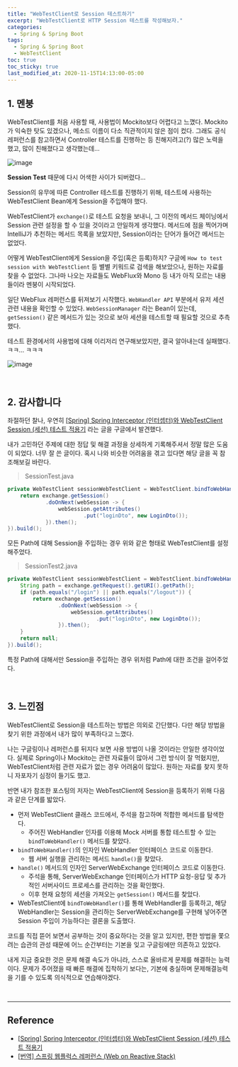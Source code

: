 ```yaml
---
title: "WebTestClient로 Session 테스트하기"
excerpt: "WebTestClient로 HTTP Session 테스트를 작성해보자."
categories:
  - Spring & Spring Boot
tags:
  - Spring & Spring Boot
  - WebTestClient
toc: true
toc_sticky: true
last_modified_at: 2020-11-15T14:13:00-05:00
---
```


## 1. 멘붕

WebTestClient를 처음 사용할 때, 사용법이 Mockito보다 어렵다고 느꼈다. Mockito가 익숙한 탓도 있겠으나, 메소드 이름이 다소 직관적이지 않은 점이 컸다. 그래도 공식 레퍼런스를 참고하면서 Controller 테스트를 진행하는 등 친해지려고(?) 많은 노력을 했고, 많이 친해졌다고 생각했는데...

![image](https://user-images.githubusercontent.com/56240505/99171340-71310300-274b-11eb-82d6-2c025b76fe85.png)

**Session Test** 때문에 다시 어색한 사이가 되버렸다...

Session의 유무에 따른 Controller 테스트를 진행하기 위해, 테스트에 사용하는 WebTestClient Bean에게 Session을 주입해야 했다.

WebTestClient가 ``exchange()``로 테스트 요청을 보내니, 그 이전의 메서드 체이닝에서 Session 관련 설정을 할 수 있을 것이라고 안일하게 생각했다. 메서드에 점을 찍어가며 IntelliJ가 추천하는 메서드 목록을 보았지만, Session이라는 단어가 들어간 메서드는 없었다.

어떻게 WebTestClient에게 Session을 주입(혹은 등록)하지? 구글에 ``How to test session with WebTestClient`` 등 별별 키워드로 검색을 해보았으나, 원하는 자료를 찾을 수 없었다. 그나마 나오는 자료들도 WebFlux와 Mono 등 내가 아직 모르는 내용들이라 멘붕이 시작되었다.

일단 WebFlux 레퍼런스를 뒤져보기 시작했다. ``WebHandler API`` 부분에서 유저 세션 관련 내용을 확인할 수 있었다. ``WebSessionManager`` 라는 Bean이 있는데, ``getSession()`` 같은 메서드가 있는 것으로 보아 세션을 테스트할 때 필요할 것으로 추측했다.

테스트 환경에서의 사용법에 대해 이리저리 연구해보았지만, 결국 알아내는데 실패했다. ㅋㅋ... ㅋㅋㅋ

![image](https://user-images.githubusercontent.com/56240505/99177914-6a0cf380-2751-11eb-8f89-ac72fc38d6be.png)

<br>

## 2. 감사합니다

좌절하던 찰나, 우연히 [[Spring] Spring Interceptor (인터셉터)와 WebTestClient Session (세션) 테스트 적용기](https://pjh3749.tistory.com/257) 라는 글을 구글에서 발견했다.

내가 고민하던 주제에 대한 정답 및 해결 과정을 상세하게 기록해주셔서 정말 많은 도움이 되었다. 너무 잘 쓴 글이다. 혹시 나와 비슷한 어려움을 겪고 있다면 해당 글을 꼭 참조해보길 바란다.

> SessionTest.java

```java
private WebTestClient sessionWebTestClient = WebTestClient.bindToWebHandler(exchange -> {
    return exchange.getSession()
            .doOnNext(webSession -> {
                webSession.getAttributes()
                        .put("loginDto", new LoginDto());
            }).then();
}).build();
```

모든 Path에 대해 Session을 주입하는 경우 위와 같은 형태로 WebTestClient를 설정해주었다.

> SessionTest2.java

```java
private WebTestClient sessionWebTestClient = WebTestClient.bindToWebHandler(exchange -> {
    String path = exchange.getRequest().getURI().getPath();
    if (path.equals("/login") || path.equals("/logout")) {
        return exchange.getSession()
                .doOnNext(webSession -> {
                    webSession.getAttributes()
                            .put("loginDto", new LoginDto());
                }).then();
    }
    return null;
}).build();
```

특정 Path에 대해서만 Session을 주입하는 경우 위처럼 Path에 대한 조건을 걸어주었다.

<br>

## 3. 느낀점

WebTestClient로 Session을 테스트하는 방법은 의외로 간단했다. 다만 해당 방법을 찾기 위한 과정에서 내가 많이 부족하다고 느꼈다.

나는 구글링이나 레퍼런스를 뒤지다 보면 사용 방법이 나올 것이라는 안일한 생각이었다. 실제로 Spring이나 Mockito는 관련 자료들이 많아서 그런 방식이 잘 먹혔지만, WebTestClient처럼 관련 자료가 없는 경우 어려움이 많았다. 원하는 자료를 찾지 못하니 자포자기 심정이 들기도 했고.

반면 내가 참조한 포스팅의 저자는 WebTestClient에 Session을 등록하기 위해 다음과 같은 단계를 밟았다.

* 먼저 WebTestClient 클래스 코드에서, 주석을 참고하며 적합한 메서드를 탐색한다.
  * 주어진 WebHandler 인자를 이용해 Mock 서버를 통합 테스트할 수 있는 ``bindToWebHandler()`` 메서드를 찾았다.
* ``bindToWebHandler()``의 인자인 WebHandler 인터페이스 코드로 이동한다.
  * 웹 서버 실행을 관리하는 메서드 ``handle()``을 찾았다.
* ``handle()`` 메서드의 인자인 ServerWebExchange 인터페이스 코드로 이동한다.
  * 주석을 통해, ServerWebExchange 인터페이스가 HTTP 요청-응답 및 추가적인 서버사이드 프로세스를 관리하는 것을 확인했다.
  * 이후 현재 요청의 세션을 가져오는 ``getSession()`` 메서드를 찾았다.
* WebTestClient에 ``bindToWebHandler()``를 통해 WebHandler를 등록하고, 해당 WebHandler는 Session을 관리하는 ServerWebExchange를 구현해 넣어주면 Session 주입이 가능하다는 결론을 도출했다.

코드를 직접 뜯어 보면서 공부하는 것이 중요하다는 것을 알고 있지만, 편한 방법을 쫓으려는 습관의 관성 때문에 어느 순간부터는 기본을 잊고 구글링에만 의존하고 있었다.

내게 지금 중요한 것은 문제 해결 속도가 아니라, 스스로 올바르게 문제를 해결하는 능력이다. 문제가 주어졌을 때 빠른 해결에 집착하기 보다는, 기본에 충실하며 문제해결능력을 기를 수 있도록 의식적으로 연습해야겠다.

<br>

---

## Reference

* [[Spring] Spring Interceptor (인터셉터)와 WebTestClient Session (세션) 테스트 적용기](https://pjh3749.tistory.com/257)
* [[번역] 스프링 웹플럭스 레퍼런스 (Web on Reactive Stack)](https://parkcheolu.tistory.com/134#webflux-web-handler-api)
